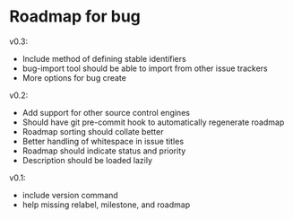 # Roadmap for bug

v0.3:
- Include method of defining stable identifiers
- bug-import tool should be able to import from other issue trackers
- More options for bug create

v0.2:
- Add support for other source control engines
- Should have git pre-commit hook to automatically regenerate roadmap
- Roadmap sorting should collate better
- Better handling of whitespace in issue titles
- Roadmap should indicate status and priority
- Description should be loaded lazily

v0.1:
- include version command
- help missing relabel, milestone, and roadmap
